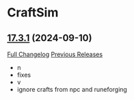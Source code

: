 # CraftSim

## [17.3.1](https://github.com/derfloh205/CraftSim/tree/17.3.1) (2024-09-10)
[Full Changelog](https://github.com/derfloh205/CraftSim/compare/17.3.0...17.3.1) [Previous Releases](https://github.com/derfloh205/CraftSim/releases)

- n  
- fixes  
- v  
- ignore crafts from npc and runeforging  
